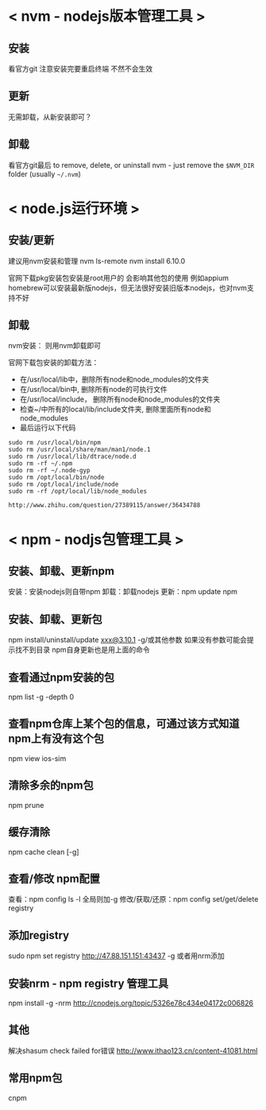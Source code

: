 


# < nvm - nodejs版本管理工具 >

## 安装
看官方git
注意安装完要重启终端 不然不会生效

## 更新
无需卸载，从新安装即可？

## 卸载
看官方git最后
to remove, delete, or uninstall nvm - just remove the `$NVM_DIR` folder (usually `~/.nvm`)






# < node.js运行环境 >

## 安装/更新
建议用nvm安装和管理
nvm ls-remote
nvm install 6.10.0

官网下载pkg安装包安装是root用户的 会影响其他包的使用 例如appium
homebrew可以安装最新版nodejs，但无法很好安装旧版本nodejs，也对nvm支持不好


## 卸载

nvm安装：
则用nvm卸载即可

官网下载包安装的卸载方法：
- 在/usr/local/lib中，删除所有node和node_modules的文件夹
- 在/usr/local/bin中, 删除所有node的可执行文件
- 在/usr/local/include， 删除所有node和node_modules的文件夹
- 检查~/中所有的local/lib/include文件夹, 删除里面所有node和node_modules
- 最后运行以下代码
```
sudo rm /usr/local/bin/npm
sudo rm /usr/local/share/man/man1/node.1
sudo rm /usr/local/lib/dtrace/node.d
sudo rm -rf ~/.npm
sudo rm -rf ~/.node-gyp
sudo rm /opt/local/bin/node
sudo rm /opt/local/include/node
sudo rm -rf /opt/local/lib/node_modules

http://www.zhihu.com/question/27389115/answer/36434788
```







# < npm - nodjs包管理工具 >

## 安装、卸载、更新npm
安装：安装nodejs则自带npm
卸载：卸载nodejs
更新：npm update npm

## 安装、卸载、更新包
npm install/uninstall/update xxx@3.10.1 -g/或其他参数
如果没有参数可能会提示找不到目录 npm自身更新也是用上面的命令

## 查看通过npm安装的包
npm list -g -depth 0

## 查看npm仓库上某个包的信息，可通过该方式知道npm上有没有这个包
npm view ios-sim

## 清除多余的npm包
npm prune

## 缓存清除
npm cache clean [-g]

## 查看/修改 npm配置
查看：npm config ls -l 全局则加-g
修改/获取/还原：npm config set/get/delete registry

## 添加registry
sudo npm set registry http://47.88.151.151:43437 -g
或者用nrm添加

## 安装nrm - npm registry 管理工具
npm install -g -nrm
http://cnodejs.org/topic/5326e78c434e04172c006826

## 其他
解决shasum check failed for错误
http://www.ithao123.cn/content-41081.html

## 常用npm包
cnpm
